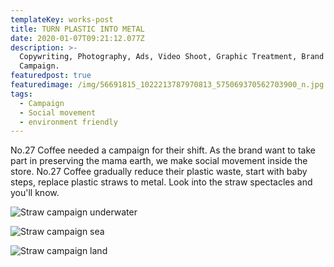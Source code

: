 ```yaml
---
templateKey: works-post
title: TURN PLASTIC INTO METAL
date: 2020-01-07T09:21:12.077Z
description: >-
  Copywriting, Photography, Ads, Video Shoot, Graphic Treatment, Brand Content,
  Campaign.
featuredpost: true
featuredimage: /img/56691815_1022213787970813_575069370562703900_n.jpg
tags:
  - Campaign
  - Social movement
  - environment friendly
---
```

No.27 Coffee needed a campaign for their shift. As the brand want to take part in preserving the mama earth, we make social movement inside the store. No.27 Coffee gradually reduce their plastic waste, start with baby steps, replace plastic straws to metal. Look into the straw spectacles and you'll know.

![Straw campaign underwater](/img/str3.jpg "no plastic straws campaign and ads")

![Straw campaign sea](/img/str2.jpg "no plastic straws campaign and ads")

![Straw campaign land](/img/str1.jpg "no plastic straws campaign and ads")
